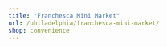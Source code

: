 ```yaml
---
title: "Franchesca Mini Market"
url: /philadelphia/franchesca-mini-market/
shop: convenience
---
```

